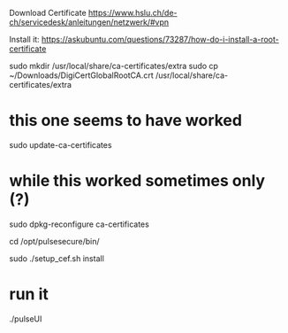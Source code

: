 Download Certificate
https://www.hslu.ch/de-ch/servicedesk/anleitungen/netzwerk/#vpn

Install it:
https://askubuntu.com/questions/73287/how-do-i-install-a-root-certificate

sudo mkdir /usr/local/share/ca-certificates/extra
sudo cp ~/Downloads/DigiCertGlobalRootCA.crt /usr/local/share/ca-certificates/extra

# this one seems to have worked
sudo update-ca-certificates


# while this worked sometimes only (?)
sudo dpkg-reconfigure ca-certificates

cd /opt/pulsesecure/bin/

sudo ./setup_cef.sh install

# run it
./pulseUI
